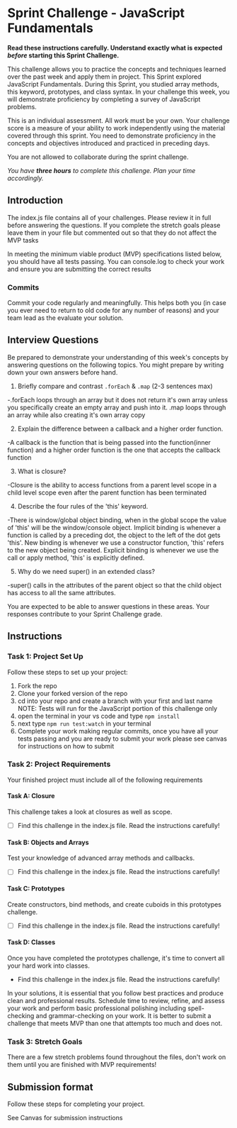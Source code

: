 # Sprint Challenge - JavaScript Fundamentals

**Read these instructions carefully. Understand exactly what is expected _before_ starting this Sprint Challenge.**

This challenge allows you to practice the concepts and techniques learned over the past week and apply them in project. This Sprint explored JavaScript Fundamentals. During this Sprint, you studied array methods, this keyword, prototypes, and class syntax. In your challenge this week, you will demonstrate proficiency by completing a survey of JavaScript problems.

This is an individual assessment. All work must be your own. Your challenge score is a measure of your ability to work independently using the material covered through this sprint. You need to demonstrate proficiency in the concepts and objectives introduced and practiced in preceding days.

You are not allowed to collaborate during the sprint challenge.

_You have **three hours** to complete this challenge. Plan your time accordingly._

## Introduction

The index.js file contains all of your challenges. Please review it in full before answering the questions. If you complete the stretch goals please leave them in your file but commented out so that they do not affect the MVP tasks

In meeting the minimum viable product (MVP) specifications listed below, you should have all tests passing. You can console.log to check your work and ensure you are submitting the correct results

### Commits

Commit your code regularly and meaningfully. This helps both you (in case you ever need to return to old code for any number of reasons) and your team lead as the evaluate your solution.

## Interview Questions

Be prepared to demonstrate your understanding of this week's concepts by answering questions on the following topics. You might prepare by writing down your own answers before hand.

1. Briefly compare and contrast `.forEach` & `.map` (2-3 sentences max)

-.forEach loops through an array but it does not return it's own array unless you specifically create an empty array and push into it. .map loops through an array while also creating it's own array copy

2. Explain the difference between a callback and a higher order function.

-A callback is the function that is being passed into the function(inner function) and a higher order function is the one that accepts the callback function

3. What is closure?

-Closure is the ability to access functions from a parent level scope in a child level scope even after the parent function has been terminated

4. Describe the four rules of the 'this' keyword.

-There is window/global object binding, when in the global scope the value of 'this' will be the window/console object. Implicit binding is whenever a function is called by a preceding dot, the object to the left of the dot gets 'this'. New binding is whenever we use a constructor function, 'this' refers to the new object being created. Explicit binding is whenever we use the call or apply method, 'this' is explicitly defined.

5. Why do we need super() in an extended class?

-super() calls in the attributes of the parent object so that the child object has access to all the same attributes.

You are expected to be able to answer questions in these areas. Your responses contribute to your Sprint Challenge grade.

## Instructions

### Task 1: Project Set Up

Follow these steps to set up your project:

1. Fork the repo
2. Clone your forked version of the repo
3. cd into your repo and create a branch with your first and last name
   NOTE: Tests will run for the JavaScript portion of this challenge only
4. open the terminal in your vs code and type `npm install`
5. next type `npm run test:watch` in your terminal
6. Complete your work making regular commits, once you have all your tests passing and you are ready to submit your work please see canvas for instructions on how to submit

### Task 2: Project Requirements

Your finished project must include all of the following requirements

#### Task A: Closure

This challenge takes a look at closures as well as scope.

- [ ] Find this challenge in the index.js file. Read the instructions carefully!

#### Task B: Objects and Arrays

Test your knowledge of advanced array methods and callbacks.

- [ ] Find this challenge in the index.js file. Read the instructions carefully!

#### Task C: Prototypes

Create constructors, bind methods, and create cuboids in this prototypes challenge.

- [ ] Find this challenge in the index.js file. Read the instructions carefully!

#### Task D: Classes

Once you have completed the prototypes challenge, it's time to convert all your hard work into classes.

- Find this challenge in the index.js file. Read the instructions carefully!

In your solutions, it is essential that you follow best practices and produce clean and professional results. Schedule time to review, refine, and assess your work and perform basic professional polishing including spell-checking and grammar-checking on your work. It is better to submit a challenge that meets MVP than one that attempts too much and does not.

### Task 3: Stretch Goals

There are a few stretch problems found throughout the files, don't work on them until you are finished with MVP requirements!

## Submission format

Follow these steps for completing your project.

See Canvas for submission instructions
